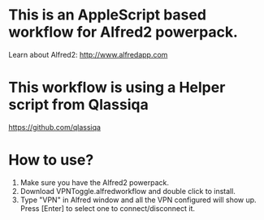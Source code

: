 # This is an AppleScript based workflow for Alfred2 powerpack.
Learn about Alfred2: http://www.alfredapp.com

# This workflow is using a Helper script from Qlassiqa
https://github.com/qlassiqa

# How to use?
1. Make sure you have the Alfred2 powerpack.
2. Download VPNToggle.alfredworkflow and double click to install.
3. Type "VPN" in Alfred window and all the VPN configured will show up. Press [Enter] to select one to connect/disconnect it. 
